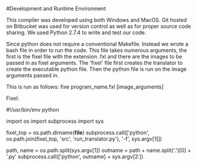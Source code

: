 #Development and Runtime Environment

This compiler was developed using both Windows and MacOS.  Git hosted on Bitbucket was used for version control as well as for proper source code sharing.  We used Python 2.7.4 to write and test our code.  

Since python does not require a conventional Makefile.  Instead we wrote a bash file in order to run the code.  This file takes numerous arguments, the first is the fixel file with the extension .fxl and there are the images to be passed in as fixel arguments.  The 'fixel' file first creates the translator to create the executable python file.  Then the python file is run on the image arguments passed in.

This is run as follows:
fixe program_name.fxl [image_arguments]

Fixel:

#!/usr/bin/env python

import os
import subprocess
import sys

fixel_top = os.path.dirname(__file__)
subprocess.call(['python', os.path.join(fixel_top, 'src', 'run_translator.py'), '-f', sys.argv[1]])

path, name = os.path.split(sys.argv[1])
outname = path + name.split('.')[0] + '.py'
subprocess.call(['python', outname] + sys.argv[2:]) 